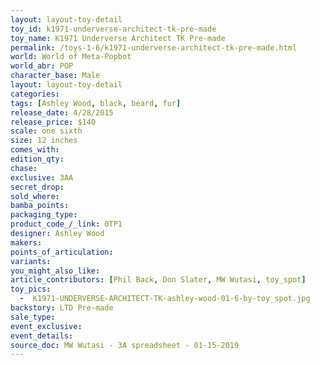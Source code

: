 ```yaml
---
layout: layout-toy-detail 
toy_id: k1971-underverse-architect-tk-pre-made
toy_name: K1971 Underverse Architect TK Pre-made
permalink: /toys-1-6/k1971-underverse-architect-tk-pre-made.html
world: World of Meta-Popbot
world_abr: POP
character_base: Male
layout: layout-toy-detail
categories: 
tags: [Ashley Wood, black, beard, fur]
release_date: 4/28/2015
release_price: $140 
scale: one sixth
size: 12 inches
comes_with: 
edition_qty: 
chase: 
exclusive: 3AA
secret_drop: 
sold_where: 
bamba_points: 
packaging_type: 
product_code_/_link: 0TP1
designer: Ashley Wood
makers: 
points_of_articulation: 
variants: 
you_might_also_like: 
article_contributors: [Phil Back, Don Slater, MW Wutasi, toy_spot]
toy_pics: 
  -  K1971-UNDERVERSE-ARCHITECT-TK-ashley-wood-01-6-by-toy_spot.jpg
backstory: LTD Pre-made
sale_type: 
event_exclusive: 
event_details: 
source_doc: MW Wutasi - 3A spreadsheet - 01-15-2019
---
```

